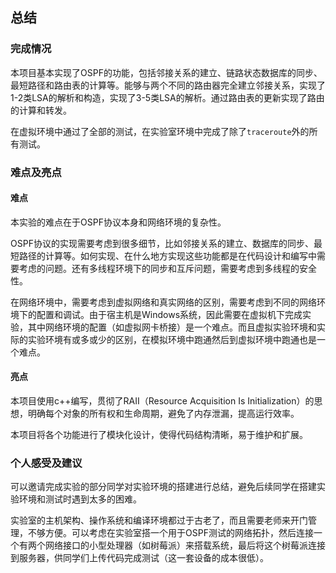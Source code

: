 ## 总结

### 完成情况

本项目基本实现了OSPF的功能，包括邻接关系的建立、链路状态数据库的同步、最短路径和路由表的计算等。能够与两个不同的路由器完全建立邻接关系，实现了1-2类LSA的解析和构造，实现了3-5类LSA的解析。通过路由表的更新实现了路由的计算和转发。

在虚拟环境中通过了全部的测试，在实验室环境中完成了除了`traceroute`外的所有测试。

### 难点及亮点

#### 难点

本实验的难点在于OSPF协议本身和网络环境的复杂性。

OSPF协议的实现需要考虑到很多细节，比如邻接关系的建立、数据库的同步、最短路径的计算等。如何实现、在什么地方实现这些功能都是在代码设计和编写中需要考虑的问题。还有多线程环境下的同步和互斥问题，需要考虑到多线程的安全性。

在网络环境中，需要考虑到虚拟网络和真实网络的区别，需要考虑到不同的网络环境下的配置和调试。由于宿主机是Windows系统，因此需要在虚拟机下完成实验，其中网络环境的配置（如虚拟网卡桥接）是一个难点。而且虚拟实验环境和实际的实验环境有或多或少的区别，在模拟环境中跑通然后到虚拟环境中跑通也是一个难点。

#### 亮点

本项目使用c++编写，贯彻了RAII（Resource Acquisition Is Initialization）的思想，明确每个对象的所有权和生命周期，避免了内存泄漏，提高运行效率。

本项目将各个功能进行了模块化设计，使得代码结构清晰，易于维护和扩展。

### 个人感受及建议

可以邀请完成实验的部分同学对实验环境的搭建进行总结，避免后续同学在搭建实验环境和测试时遇到太多的困难。

实验室的主机架构、操作系统和编译环境都过于古老了，而且需要老师来开门管理，不够方便。可以考虑在实验室搭一个用于OSPF测试的网络拓扑，然后连接一个有两个网络接口的小型处理器（如树莓派）来搭载系统，最后将这个树莓派连接到服务器，供同学们上传代码完成测试（这一套设备的成本很低）。
